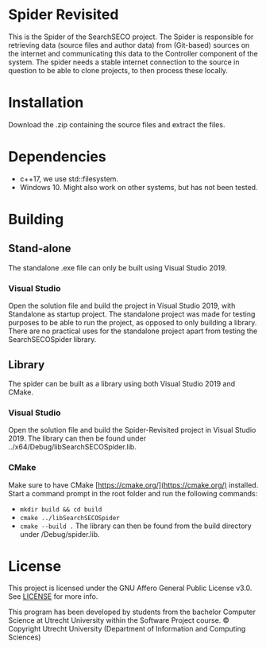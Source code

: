 # Spider Revisited

This is the Spider of the SearchSECO project. The Spider is responsible for retrieving data (source files and author data) from (Git-based) sources on the internet and communicating this data to the Controller component of the system. The spider needs a stable internet connection to the source in question to be able to clone projects, to then process these locally.

# Installation

Download the .zip containing the source files and extract the files.
# Dependencies
* c++17, we use std::filesystem.
* Windows 10. Might also work on other systems, but has not been tested.
# Building

## Stand-alone
The standalone .exe file can only be built using Visual Studio 2019.
### Visual Studio
Open the solution file and build the project in Visual Studio 2019, with Standalone as startup project.
The standalone project was made for testing purposes to be able to run the project, as opposed to only building a library.
There are no practical uses for the standalone project apart from testing the SearchSECOSpider library.

## Library
The spider can be built as a library using both Visual Studio 2019 and CMake.
### Visual Studio
Open the solution file and build the Spider-Revisited project in Visual Studio 2019. The library can then be found under ../x64/Debug/libSearchSECOSpider.lib.

### CMake
Make sure to have CMake [https://cmake.org/](https://cmake.org/) installed. Start a command prompt in the root folder and run the following commands:
- `mkdir build && cd build`
- `cmake ../libSearchSECOSpider`
- `cmake --build .`
The library can then be found from the build directory under /Debug/spider.lib.

# License

This project is licensed under the GNU Affero General Public License v3.0. See [LICENSE](LICENSE) for more info.

This program has been developed by students from the bachelor Computer Science at Utrecht University within the Software Project course.
© Copyright Utrecht University (Department of Information and Computing Sciences)


